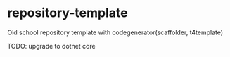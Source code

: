 # repository-template

Old school repository template with codegenerator(scaffolder, t4template)


TODO: upgrade to dotnet core
